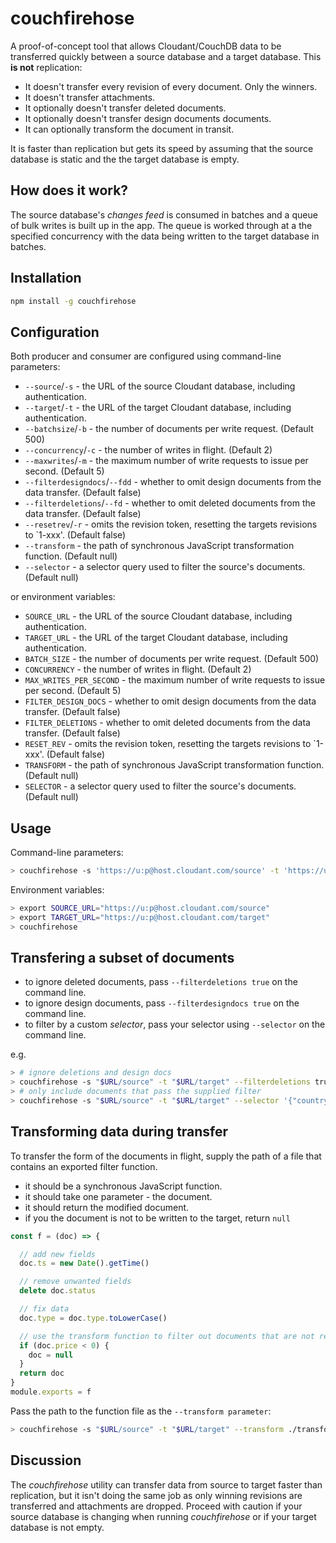 # couchfirehose

A proof-of-concept tool that allows Cloudant/CouchDB data to be transferred quickly between a source database and a target database. This **is not** replication:

- It doesn't transfer every revision of every document. Only the winners.
- It doesn't transfer attachments.
- It optionally doesn't transfer deleted documents.
- It optionally doesn't transfer design documents documents.
- It can optionally transform the document in transit.

It is faster than replication but gets its speed by assuming that the source database is static and the the target database is empty. 

## How does it work?

The source database's _changes feed_ is consumed in batches and a queue of bulk writes is built
up in the app. The queue is worked through at a the specified concurrency with the data being written
to the target database in batches.

## Installation

```sh
npm install -g couchfirehose
```

## Configuration

Both producer and consumer are configured using command-line parameters:

- `--source`/`-s` - the URL of the source Cloudant database, including authentication.
- `--target`/`-t` - the URL of the target Cloudant database, including authentication.
- `--batchsize`/`-b` - the number of documents per write request. (Default 500)
- `--concurrency`/`-c` - the number of writes in flight. (Default 2)
- `--maxwrites`/`-m` - the maximum number of write requests to issue per second. (Default 5)
- `--filterdesigndocs`/`--fdd` - whether to omit design documents from the data transfer. (Default false)
- `--filterdeletions`/`--fd` - whether to omit deleted documents from the data transfer. (Default false)
- `--resetrev`/`-r` - omits the revision token, resetting the targets revisions to `1-xxx'. (Default false)
- `--transform` - the path of synchronous JavaScript transformation function. (Default null)
- `--selector` - a selector query used to filter the source's documents. (Default null)

 or environment variables:

- `SOURCE_URL` - the URL of the source Cloudant database, including authentication.
- `TARGET_URL` - the URL of the target Cloudant database, including authentication.
- `BATCH_SIZE` - the number of documents per write request. (Default 500)
- `CONCURRENCY` - the number of writes in flight. (Default 2)
- `MAX_WRITES_PER_SECOND` - the maximum number of write requests to issue per second. (Default 5)
- `FILTER_DESIGN_DOCS` - whether to omit design documents from the data transfer. (Default false)
- `FILTER_DELETIONS` - whether to omit deleted documents from the data transfer. (Default false)
- `RESET_REV` - omits the revision token, resetting the targets revisions to `1-xxx'. (Default false)
- `TRANSFORM` - the path of synchronous JavaScript transformation function. (Default null)
- `SELECTOR` - a selector query used to filter the source's documents. (Default null)

## Usage

Command-line parameters:

```sh
> couchfirehose -s 'https://u:p@host.cloudant.com/source' -t 'https://u:p@host.cloudant.com/target'
```

Environment variables:

```sh
> export SOURCE_URL="https://u:p@host.cloudant.com/source"
> export TARGET_URL="https://u:p@host.cloudant.com/target"
> couchfirehose
```

## Transfering a subset of documents

- to ignore deleted documents, pass `--filterdeletions true` on the command line.
- to ignore design documents, pass `--filterdesigndocs true` on the command line.
- to filter by a custom _selector_, pass your selector using `--selector` on the command line.

e.g.

```sh
> # ignore deletions and design docs
> couchfirehose -s "$URL/source" -t "$URL/target" --filterdeletions true --filterdesigndocs true
> # only include documents that pass the supplied filter
> couchfirehose -s "$URL/source" -t "$URL/target" --selector '{"country": "ZA"}'
```

## Transforming data during transfer

To transfer the form of the documents in flight, supply the path of a file that contains an exported
filter function.

- it should be a synchronous JavaScript function.
- it should take one parameter - the document.
- it should return the modified document.
- if you the document is not to be written to the target, return `null`

```js
const f = (doc) => {

  // add new fields
  doc.ts = new Date().getTime()

  // remove unwanted fields
  delete doc.status

  // fix data
  doc.type = doc.type.toLowerCase()

  // use the transform function to filter out documents that are not required
  if (doc.price < 0) {
    doc = null
  }
  return doc
}
module.exports = f
```

Pass the path to the function file as the `--transform parameter`:

```sh
> couchfirehose -s "$URL/source" -t "$URL/target" --transform ./transformer.js
```

## Discussion

The _couchfirehose_ utility can transfer data from source to target faster than replication, but it isn't doing the same job as only winning revisions are transferred and attachments are dropped. Proceed with caution if your source database is changing when running _couchfirehose_ or if your target database is not empty. 